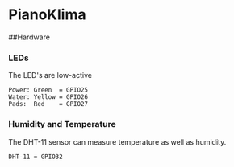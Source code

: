 # PianoKlima

##Hardware 


### LEDs

The LED's are low-active


    Power: Green  = GPIO25
    Water: Yellow = GPIO26
    Pads:  Red    = GPIO27    
    
### Humidity and Temperature

The DHT-11 sensor can measure temperature as well as humidity.

    DHT-11 = GPIO32
